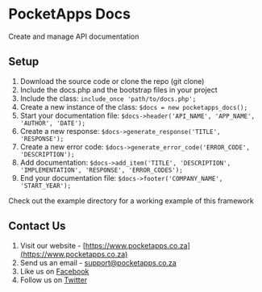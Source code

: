 # PocketApps Docs
Create and manage API documentation

## Setup
1. Download the source code or clone the repo (git clone)
2. Include the docs.php and the bootstrap files in your project
3. Include the class:
    `include_once 'path/to/docs.php';`
4. Create a new instance of the class:
    `$docs = new pocketapps_docs();`
5. Start your documentation file:
    `$docs->header('API_NAME', 'APP_NAME', 'AUTHOR', 'DATE');`
6. Create a new response:
    `$docs->generate_response('TITLE', 'RESPONSE');`
7. Create a new error code:
    `$docs->generate_error_code('ERROR_CODE', 'DESCRIPTION');`
8. Add documentation:
    `$docs->add_item('TITLE', 'DESCRIPTION', 'IMPLEMENTATION', 'RESPONSE', 'ERROR_CODES');`
9. End your documentation file:
    `$docs->footer('COMPANY_NAME', 'START_YEAR');`

Check out the example directory for a working example of this framework

## Contact Us
1. Visit our website - [https://www.pocketapps.co.za](https://www.pocketapps.co.za)
2. Send us an email - [support@pocketapps.co.za](mailto:support@pocketapps.co.za)
2. Like us on [Facebook](http://facebook.com/PocketAppsSoftware)
3. Follow us on [Twitter](https://twitter.com/MyPocketApps)